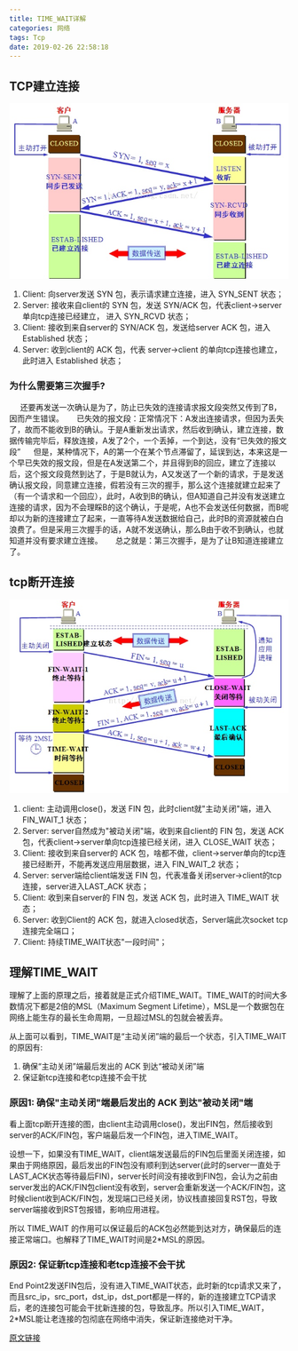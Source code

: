 ```yaml
---
title: TIME_WAIT详解
categories: 网络
tags: Tcp
date: 2019-02-26 22:58:18
---
```



## TCP建立连接
![](../media/15511945826013.jpg)

1. Client: 向server发送 SYN 包，表示请求建立连接，进入 SYN_SENT 状态；
2. Server: 接收来自client的 SYN 包，发送 SYN/ACK 包，代表client->server单向tcp连接已经建立， 进入 SYN_RCVD 状态；
3. Client: 接收到来自server的 SYN/ACK 包，发送给server ACK 包，进入 Established 状态；
4. Server: 收到client的 ACK 包，代表 server->client 的单向tcp连接也建立，此时进入 Established 状态；

### 为什么需要第三次握手?
     还要再发送一次确认是为了，防止已失效的连接请求报文段突然又传到了B，因而产生错误。
     已失效的报文段：正常情况下：A发出连接请求，但因为丢失了，故而不能收到B的确认。于是A重新发出请求，然后收到确认，建立连接，数据传输完毕后，释放连接，A发了2个，一个丢掉，一个到达，没有“已失效的报文段”
     但是，某种情况下，A的第一个在某个节点滞留了，延误到达，本来这是一个早已失效的报文段，但是在A发送第二个，并且得到B的回应，建立了连接以后，这个报文段竟然到达了，于是B就认为，A又发送了一个新的请求，于是发送确认报文段，同意建立连接，假若没有三次的握手，那么这个连接就建立起来了（有一个请求和一个回应），此时，A收到B的确认，但A知道自己并没有发送建立连接的请求，因为不会理睬B的这个确认，于是呢，A也不会发送任何数据，而B呢却以为新的连接建立了起来，一直等待A发送数据给自己，此时B的资源就被白白浪费了。但是采用三次握手的话，A就不发送确认，那么B由于收不到确认，也就知道并没有要求建立连接。
     总之就是：第三次握手，是为了让B知道连接建立了。

## tcp断开连接
![](../media/15511945977213.jpg)

1. client: 主动调用close()，发送 FIN 包，此时client就"主动关闭"端，进入 FIN_WAIT_1 状态；
2. Server: server自然成为"被动关闭"端，收到来自client的 FIN 包，发送 ACK 包，代表client->server单向tcp连接已经关闭，进入 CLOSE_WAIT 状态；
3. Client: 接收到来自server的 ACK 包，啥都不做，client->server单向的tcp连接已经断开，不能再发送应用层数据，进入 FIN_WAIT_2 状态；
4. Server: server端给client端发送 FIN 包，代表准备关闭server->client的tcp连接，server进入LAST_ACK 状态；
5. Client: 收到来自server的 FIN 包，发送 ACK 包，此时进入 TIME_WAIT 状态；
6. Server: 收到Client的 ACK 包，就进入closed状态，Server端此次socket tcp连接完全端口；
7. Client: 持续TIME_WAIT状态"一段时间"；

## 理解TIME_WAIT
理解了上面的原理之后，接着就是正式介绍TIME_WAIT。TIME_WAIT的时间大多数情况下都是2倍的MSL（Maximum Segment Lifetime），MSL是一个数据包在网络上能生存的最长生命周期，一旦超过MSL的包就会被丢弃。

从上面可以看到，TIME_WAIT是“主动关闭”端的最后一个状态，引入TIME_WAIT的原因有:

1. 确保“主动关闭”端最后发出的 ACK 到达“被动关闭”端
2. 保证新tcp连接和老tcp连接不会干扰

### 原因1: 确保"主动关闭"端最后发出的 ACK 到达"被动关闭"端
看上面tcp断开连接的图，由client主动调用close()，发出FIN包，然后接收到server的ACK/FIN包，客户端最后发一个FIN包，进入TIME_WAIT。

设想一下，如果没有TIME_WAIT，client端发送最后的FIN包后里面关闭连接，如果由于网络原因，最后发出的FIN包没有顺利到达server(此时的server一直处于LAST_ACK状态等待最后FIN)，server长时间没有接收到FIN包，会认为之前由server发出的ACK/FIN包client没有收到，server会重新发送一个ACK/FIN包，这时候client收到ACK/FIN包，发现端口已经关闭，协议栈直接回复RST包，导致server端接收到RST包报错，影响应用进程。

所以 TIME_WAIT 的作用可以保证最后的ACK包必然能到达对方，确保最后的连接正常端口。也解释了TIME_WAIT时间是2*MSL的原因。

### 原因2: 保证新tcp连接和老tcp连接不会干扰

End Point2发送FIN包后，没有进入TIME_WAIT状态，此时新的tcp请求又来了，而且src_ip，src_port，dst_ip，dst_port都是一样的，新的连接建立TCP请求后，老的连接包可能会干扰新连接的包，导致乱序。所以引入TIME_WAIT，2*MSL能让老连接的包彻底在网络中消失，保证新连接绝对干净。

[原文链接](http://www.firefoxbug.com/index.php/archives/2795/)


